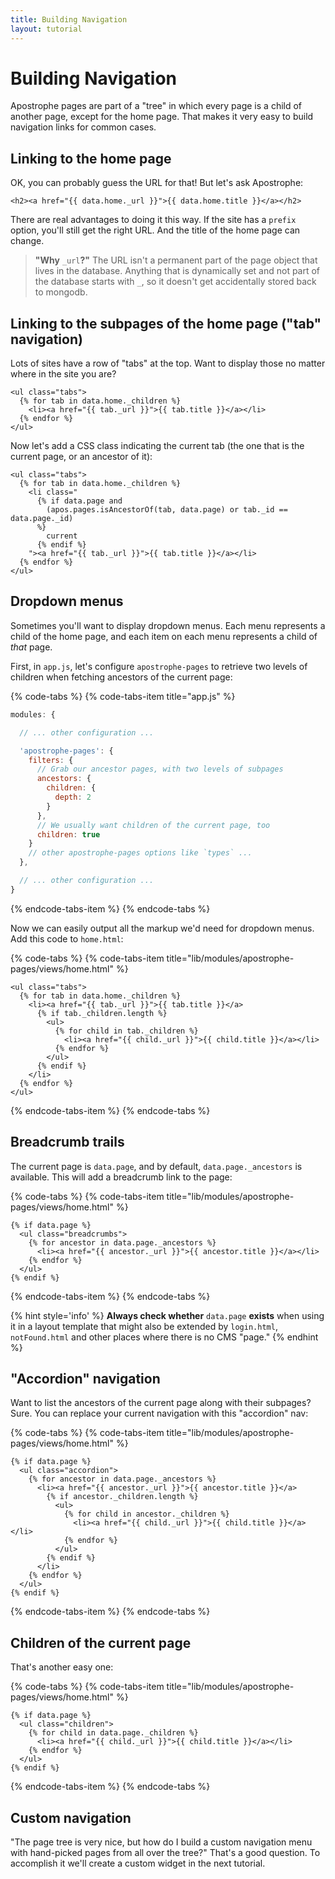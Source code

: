```yaml
---
title: Building Navigation
layout: tutorial
---
```


# Building Navigation

Apostrophe pages are part of a "tree" in which every page is a child of another page, except for the home page. That makes it very easy to build navigation links for common cases.

## Linking to the home page

OK, you can probably guess the URL for that! But let's ask Apostrophe:

```markup
<h2><a href="{{ data.home._url }}">{{ data.home.title }}</a></h2>
```

There are real advantages to doing it this way. If the site has a `prefix` option, you'll still get the right URL. And the title of the home page can change.

> **"Why** `_url`**?"** The URL isn't a permanent part of the page object that lives in the database. Anything that is dynamically set and not part of the database starts with `_`, so it doesn't get accidentally stored back to mongodb.

## Linking to the subpages of the home page \("tab" navigation\)

Lots of sites have a row of "tabs" at the top. Want to display those no matter where in the site you are?

```markup
<ul class="tabs">
  {% for tab in data.home._children %}
    <li><a href="{{ tab._url }}">{{ tab.title }}</a></li>
  {% endfor %}
</ul>
```

Now let's add a CSS class indicating the current tab \(the one that is the current page, or an ancestor of it\):

```markup
<ul class="tabs">
  {% for tab in data.home._children %}
    <li class="
      {% if data.page and
        (apos.pages.isAncestorOf(tab, data.page) or tab._id == data.page._id)
      %}
        current
      {% endif %}
    "><a href="{{ tab._url }}">{{ tab.title }}</a></li>
  {% endfor %}
</ul>
```

## Dropdown menus

Sometimes you'll want to display dropdown menus. Each menu represents a child of the home page, and each item on each menu represents a child of _that_ page.

First, in `app.js`, let's configure `apostrophe-pages` to retrieve two levels of children when fetching ancestors of the current page:

{% code-tabs %}
{% code-tabs-item title="app.js" %}
```javascript
modules: {

  // ... other configuration ...

  'apostrophe-pages': {
    filters: {
      // Grab our ancestor pages, with two levels of subpages
      ancestors: {
        children: {
          depth: 2
        }
      },
      // We usually want children of the current page, too
      children: true
    }
    // other apostrophe-pages options like `types` ...
  },

  // ... other configuration ...
}
```
{% endcode-tabs-item %}
{% endcode-tabs %}

Now we can easily output all the markup we'd need for dropdown menus. Add this code to `home.html`:

{% code-tabs %}
{% code-tabs-item title="lib/modules/apostrophe-pages/views/home.html" %}
```markup
<ul class="tabs">
  {% for tab in data.home._children %}
    <li><a href="{{ tab._url }}">{{ tab.title }}</a>
      {% if tab._children.length %}
        <ul>
          {% for child in tab._children %}
            <li><a href="{{ child._url }}">{{ child.title }}</a></li>
          {% endfor %}
        </ul>
      {% endif %}
    </li>
  {% endfor %}
</ul>
```
{% endcode-tabs-item %}
{% endcode-tabs %}

## Breadcrumb trails

The current page is `data.page`, and by default, `data.page._ancestors` is available. This will add a breadcrumb link to the page:

{% code-tabs %}
{% code-tabs-item title="lib/modules/apostrophe-pages/views/home.html" %}
```markup
{% if data.page %}
  <ul class="breadcrumbs">
    {% for ancestor in data.page._ancestors %}
      <li><a href="{{ ancestor._url }}">{{ ancestor.title }}</a></li>
    {% endfor %}
  </ul>
{% endif %}
```
{% endcode-tabs-item %}
{% endcode-tabs %}

{% hint style='info' %}
**Always check whether** `data.page` **exists** when using it in a layout template that might also be extended by `login.html`, `notFound.html` and other places where there is no CMS "page."
{% endhint %}

## "Accordion" navigation

Want to list the ancestors of the current page along with their subpages? Sure. You can replace your current navigation with this "accordion" nav:

{% code-tabs %}
{% code-tabs-item title="lib/modules/apostrophe-pages/views/home.html" %}
```markup
{% if data.page %}
  <ul class="accordion">
    {% for ancestor in data.page._ancestors %}
      <li><a href="{{ ancestor._url }}">{{ ancestor.title }}</a>
        {% if ancestor._children.length %}
          <ul>
            {% for child in ancestor._children %}
              <li><a href="{{ child._url }}">{{ child.title }}</a></li>
            {% endfor %}
          </ul>
        {% endif %}
      </li>
    {% endfor %}
  </ul>
{% endif %}
```
{% endcode-tabs-item %}
{% endcode-tabs %}

## Children of the current page

That's another easy one:

{% code-tabs %}
{% code-tabs-item title="lib/modules/apostrophe-pages/views/home.html" %}
```markup
{% if data.page %}
  <ul class="children">
    {% for child in data.page._children %}
      <li><a href="{{ child._url }}">{{ child.title }}</a></li>
    {% endfor %}
  </ul>
{% endif %}
```
{% endcode-tabs-item %}
{% endcode-tabs %}

## Custom navigation

"The page tree is very nice, but how do I build a custom navigation menu with hand-picked pages from all over the tree?" That's a good question. To accomplish it we'll create a custom widget in the next tutorial.

